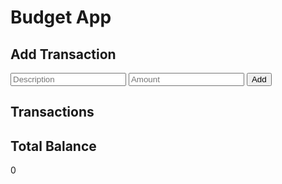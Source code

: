 <!DOCTYPE html>
<html>
<head>
  <title>Budget App</title>
   <link rel="stylesheet" href="./style.css">
    
</head>
<body>
  <script src="app.js"></script>
  <h1>Budget App</h1>
  
  <h2>Add Transaction</h2>
  <div>
    <input type="text" id="description" placeholder="Description">
    <input type="number" id="amount" placeholder="Amount">
    <button onclick="addTransaction()">Add</button>
  </div>
  
  <h2>Transactions</h2>
  <ul id="transaction-list"></ul>
  
  <h2>Total Balance</h2>
  <div id="total-balance">0</div>
  
  
</body>
</html>
